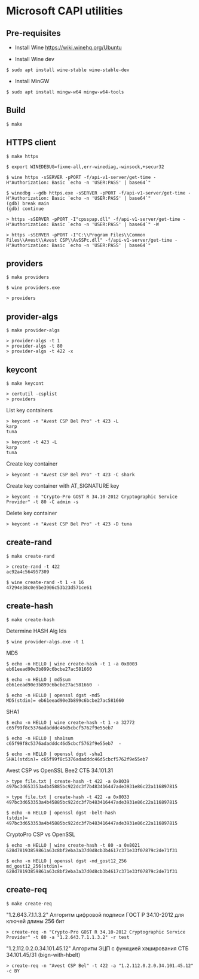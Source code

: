 # Microsoft CAPI utilities

## Pre-requisites

* Install Wine https://wiki.winehq.org/Ubuntu

* Install Wine dev

```
$ sudo apt install wine-stable wine-stable-dev
```

* Install MinGW

```
$ sudo apt install mingw-w64 mingw-w64-tools
```

## Build

```
$ make
```

## HTTPS client

```
$ make https
```

```
$ export WINEDEBUG=fixme-all,err-winediag,-winsock,+secur32
```

```
$ wine https -sSERVER -pPORT -f/api-v1-server/get-time -H"Authorization: Basic `echo -n 'USER:PASS' | base64`"
```

```
$ winedbg --gdb https.exe -sSERVER -pPORT -f/api-v1-server/get-time -H"Authorization: Basic `echo -n 'USER:PASS' | base64`"
(gdb) break main
(gdb) continue
```

```
> https -sSERVER -pPORT -I"cpsspap.dll" -f/api-v1-server/get-time -H"Authorization: Basic `echo -n 'USER:PASS' | base64`" -W
```

```
> https -sSERVER -pPORT -I"C:\\Program Files\\Common Files\\Avest\\Avest CSP\\AvSSPc.dll" -f/api-v1-server/get-time -H"Authorization: Basic `echo -n 'USER:PASS' | base64`"
```

## providers

```
$ make providers
```

```
$ wine providers.exe
```

```
> providers
```

## provider-algs

```
$ make provider-algs
```

```
> provider-algs -t 1
> provider-algs -t 80
> provider-algs -t 422 -x
```

## keycont

```
$ make keycont
```

```
> certutil -csplist
> providers
```

List key containers

```
> keycont -n "Avest CSP Bel Pro" -t 423 -L
karp
tuna
```

```
> keycont -t 423 -L
karp
tuna
```

Create key container

```
> keycont -n "Avest CSP Bel Pro" -t 423 -C shark
```

Create key container with AT_SIGNATURE key

```
> keycont -n "Crypto-Pro GOST R 34.10-2012 Cryptographic Service Provider" -t 80 -C admin -s
```

Delete key container

```
> keycont -n "Avest CSP Bel Pro" -t 423 -D tuna
```

## create-rand

```
$ make create-rand
```

```
> create-rand -t 422
ac92a4c564957309
```

```
$ wine create-rand -t 1 -s 16
47294e38c0e9be3906c53b23d571ce61
```

## create-hash

```
$ make create-hash
```

Determine HASH Alg Ids

```
$ wine provider-algs.exe -t 1
```

MD5

```
$ echo -n HELLO | wine create-hash -t 1 -a 0x8003
eb61eead90e3b899c6bcbe27ac581660

$ echo -n HELLO | md5sum
eb61eead90e3b899c6bcbe27ac581660  -

$ echo -n HELLO | openssl dgst -md5
MD5(stdin)= eb61eead90e3b899c6bcbe27ac581660
```

SHA1

```
$ echo -n HELLO | wine create-hash -t 1 -a 32772
c65f99f8c5376adadddc46d5cbcf5762f9e55eb7

$ echo -n HELLO | sha1sum
c65f99f8c5376adadddc46d5cbcf5762f9e55eb7  -

$ echo -n HELLO | openssl dgst -sha1
SHA1(stdin)= c65f99f8c5376adadddc46d5cbcf5762f9e55eb7
```

Avest CSP vs OpenSSL Bee2 СТБ 34.101.31

```
> type file.txt | create-hash -t 422 -a 0x8039
497bc3d653353a4b45885bc922dc3f7b483416447ade3931e86c22a116897815

> type file.txt | create-hash -t 422 -a 0x8033
497bc3d653353a4b45885bc922dc3f7b483416447ade3931e86c22a116897815
```

```
$ echo -n HELLO | openssl dgst -belt-hash
(stdin)= 497bc3d653353a4b45885bc922dc3f7b483416447ade3931e86c22a116897815
```

CryptoPro CSP vs OpenSSL

```
$ echo -n HELLO | wine create-hash -t 80 -a 0x8021
628d78193859861a63c8bf2eba3a37d0d8cb3b4617c371e33f07879c2de71f31
```

```
$ echo -n HELLO | openssl dgst -md_gost12_256
md_gost12_256(stdin)= 628d78193859861a63c8bf2eba3a37d0d8cb3b4617c371e33f07879c2de71f31
```

## create-req

```
$ make create-req
```

"1.2.643.7.1.1.3.2" Алгоритм цифровой подписи ГОСТ Р 34.10-2012 для ключей длины 256 бит

```
> create-req -n "Crypto-Pro GOST R 34.10-2012 Cryptographic Service Provider" -t 80 -a "1.2.643.7.1.1.3.2" -r test
```

"1.2.112.0.2.0.34.101.45.12" Алгоритм ЭЦП с функцией хэширования СТБ 34.101.45/31 (bign-with-hbelt)

```
> create-req -n "Avest CSP Bel" -t 422 -a "1.2.112.0.2.0.34.101.45.12" -c BY
```
